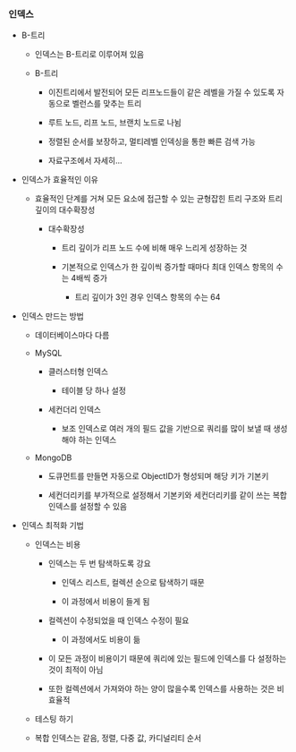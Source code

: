 ### 인덱스

- B-트리
  
  - 인덱스는 B-트리로 이루어져 있음
  
  - B-트리
    
    - 이진트리에서 발전되어 모든 리프노드들이 같은 레벨을 가질 수 있도록 자동으로 벨런스를 맞추는 트리
    
    - 루트 노드, 리프 노드, 브랜치 노드로 나뉨
    
    - 정렬된 순서를 보장하고, 멀티레벨 인덱싱을 통한 빠른 검색 가능
    
    - 자료구조에서 자세히...

- 인덱스가 효율적인 이유
  
  - 효율적인 단계를 거쳐 모든 요소에 접근할 수 있는 균형잡힌 트리 구조와 트리 깊이의 대수확장성
    
    - 대수확장성
      
      - 트리 깊이가 리프 노드 수에 비해 매우 느리게 성장하는 것
      
      - 기본적으로 인덱스가 한 깊이씩 증가할 때마다 최대 인덱스 항목의 수는 4배씩 증가
        
        - 트리 깊이가 3인 경우 인덱스 항목의 수는 64

- 인덱스 만드는 방법
  
  - 데이터베이스마다 다름
  
  - MySQL
    
    - 클러스터형 인덱스
      
      - 테이블 당 하나 설정
    
    - 세컨더리 인덱스
      
      - 보조 인덱스로 여러 개의 필드 값을 기반으로 쿼리를 많이 보낼 때 생성해야 하는 인덱스
  
  - MongoDB
    
    - 도큐먼트를 만들면 자동으로 ObjectID가 형성되며 해당 키가 기본키
    
    - 세컨더리키를 부가적으로 설정해서 기본키와 세컨더리키를 같이 쓰는 복합 인덱스를 설정할 수 있음

- 인덱스 최적화 기법
  
  - 인덱스는 비용
    
    - 인덱스는 두 번 탐색하도록 강요
      
      - 인덱스 리스트, 컬렉션 순으로 탐색하기 때문
      
      - 이 과정에서 비용이 들게 됨
    
    - 컬렉션이 수정되었을 때 인덱스 수정이 필요
      
      - 이 과정에서도 비용이 듦
    
    - 이 모든 과정이 비용이기 때문에 쿼리에 있는 필드에 인덱스를 다 설정하는 것이 최적이 아님
    
    - 또한 컬렉션에서 가져와야 하는 양이 많을수록 인덱스를 사용하는 것은 비효율적
  
  - 테스팅 하기
  
  - 복합 인덱스는 같음, 정렬, 다중 값, 카디널리티 순서